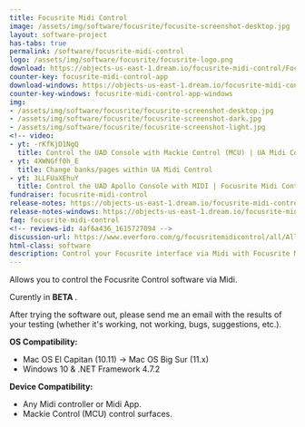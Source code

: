 ```yaml
---
title: Focusrite Midi Control
image: /assets/img/software/focusrite/focusite-screenshot-desktop.jpg
layout: software-project
has-tabs: true
permalink: /software/focusrite-midi-control
logo: /assets/img/software/focusrite/focusrite-logo.png
download: https://objects-us-east-1.dream.io/focusrite-midi-control/Focusrite%20Midi%20Control.zip
counter-key: focusrite-midi-control-app
download-windows: https://objects-us-east-1.dream.io/focusrite-midi-control/windows/Focusrite%20Midi%20Control%20Setup.msi
counter-key-windows: focusrite-midi-control-app-windows
img: 
- /assets/img/software/focusrite/focusrite-screenshot-desktop.jpg
- /assets/img/software/focusrite/focusrite-screenshot-dark.jpg
- /assets/img/software/focusrite/focusrite-screenshot-light.jpg
<!-- video: 
- yt: -rKfKjD1NgQ
  title: Control the UAD Console with Mackie Control (MCU) | UA Midi Control
- yt: 4XWNGff0h_E
  title: Change banks/pages within UA Midi Control
- yt: 3LLFUaXEhuY
  title: Control the UAD Apollo Console with MIDI | Focusrite Midi Control App -->
fundraiser: focusrite-midi-control
release-notes: https://objects-us-east-1.dream.io/focusrite-midi-control/Focusrite Midi Control.html
release-notes-windows: https://objects-us-east-1.dream.io/focusrite-midi-control/windows/Focusrite Midi Control Windows.html
faq: focusrite-midi-control
<!-- reviews-id: 4af6a436_1615727094 -->
discussion-url: https://www.everforo.com/g/focusritemidicontrol/all/All
html-class: software
description: Control your Focusrite interface via Midi with Focusrite Midi Control
---
```


Allows you to control the Focusrite Control software via Midi.

Curently in <b> BETA </b>.

After trying the software out, please send me an email with the results of your testing (whether it's working, not working, bugs, suggestions, etc.).

<b> OS Compatibility: </b>

- Mac OS El Capitan (10.11) -> Mac OS Big Sur (11.x)   
- Windows 10 & .NET Framework 4.7.2

<b> Device Compatibility: </b>

- Any Midi controller or Midi App.
- Mackie Control (MCU) control surfaces.